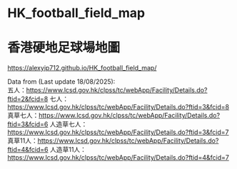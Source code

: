 # HK_football_field_map
# 香港硬地足球場地圖
https://alexyip712.github.io/HK_football_field_map/

Data from (Last update 18/08/2025): <br>
五人：https://www.lcsd.gov.hk/clpss/tc/webApp/Facility/Details.do?ftid=2&fcid=8
七人：https://www.lcsd.gov.hk/clpss/tc/webApp/Facility/Details.do?ftid=3&fcid=8
真草七人：https://www.lcsd.gov.hk/clpss/tc/webApp/Facility/Details.do?ftid=3&fcid=6
人造草七人：https://www.lcsd.gov.hk/clpss/tc/webApp/Facility/Details.do?ftid=3&fcid=7
真草11人：https://www.lcsd.gov.hk/clpss/tc/webApp/Facility/Details.do?ftid=4&fcid=6
人造草11人：https://www.lcsd.gov.hk/clpss/tc/webApp/Facility/Details.do?ftid=4&fcid=7
